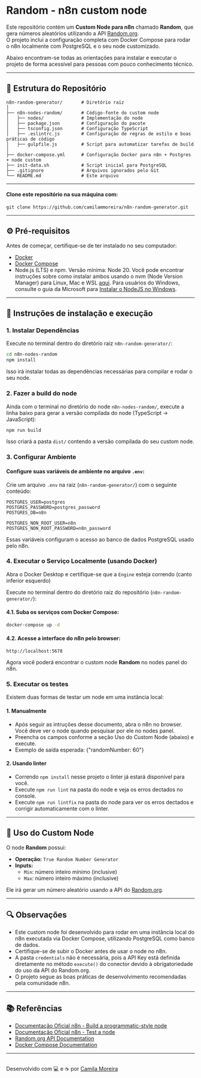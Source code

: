 # Random - n8n custom node

Este repositório contém um **Custom Node para n8n** chamado **Random**, que gera números aleatórios utilizando a API [Random.org](https://www.random.org/).  
O projeto inclui a configuração completa com Docker Compose para rodar o n8n localmente com PostgreSQL e o seu node customizado.

Abaixo encontram-se todas as orientações para instalar e executar o projeto de forma acessível para pessoas com pouco conhecimento técnico.

---

## 📂 Estrutura do Repositório

```
n8n-random-generator/       # Diretório raiz
│
├── n8n-nodes-random/       # Código-fonte do custom node
│   ├── nodes/              # Implementação do node
│   ├── package.json        # Configuração do pacote
│   ├── tsconfig.json       # Configuração TypeScript
│   ├── .eslintrc.js        # Configuração de regras de estilo e boas práticas de código
│   ├── gulpfile.js         # Script para automatizar tarefas de build
│
├── docker-compose.yml      # Configuração Docker para n8n + Postgres + node custom
├── init-data.sh            # Script inicial para PostgreSQL
├── .gitignore              # Arquivos ignorados pelo Git
└── README.md               # Este arquivo
```

---

#### Clone este repositório na sua máquina com:

```
git clone https://github.com/camilammoreira/n8n-random-generator.git
```

---

## ⚙ Pré-requisitos

Antes de começar, certifique-se de ter instalado no seu computador:

- [Docker](https://www.docker.com/get-started)
- [Docker Compose](https://docs.docker.com/compose/install/)
- Node.js (LTS) e npm. Versão mínima: Node 20. Você pode encontrar instruções sobre como instalar ambos usando o nvm (Node Version Manager) para Linux, Mac e WSL [aqui](https://github.com/nvm-sh/nvm). Para usuários do Windows, consulte o guia da Microsoft para [Instalar o NodeJS no Windows](https://docs.microsoft.com/en-us/windows/dev-environment/javascript/nodejs-on-windows).

---

## 📖 Instruções de instalação e execução

### 1. Instalar Dependências

Execute no terminal dentro do diretório raiz `n8n-random-generator/`:

```bash
cd n8n-nodes-random
npm install
```

Isso irá instalar todas as dependências necessárias para compilar e rodar o seu node.

### 2. Fazer a build do node

Ainda com o terminal no diretório do node `n8n-nodes-random/`, execute a linha baixo para gerar a versão compilada do node (TypeScript → JavaScript):

```bash
npm run build
```

Isso criará a pasta `dist/` contendo a versão compilada do seu custom node.

### 3. Configurar Ambiente

#### Configure suas variáveis de ambiente no arquivo `.env`:

Crie um arquivo `.env` na raiz (`n8n-random-generator/`) com o seguinte conteúdo:

```env
POSTGRES_USER=postgres
POSTGRES_PASSWORD=postgres_password
POSTGRES_DB=n8n

POSTGRES_NON_ROOT_USER=n8n
POSTGRES_NON_ROOT_PASSWORD=n8n_password
```

Essas variáveis configuram o acesso ao banco de dados PostgreSQL usado pelo n8n.

### 4. Executar o Serviço Localmente (usando Docker)

Abra o Docker Desktop e certifique-se que a `Engine` esteja correndo (canto inferior esquerdo)

Execute no terminal dentro do diretório raiz do repositório (`n8n-random-generator/`):

#### 4.1. Suba os serviços com Docker Compose:

```bash
docker-compose up -d
```

#### 4.2. Acesse a interface do n8n pelo browser:

```
http://localhost:5678
```

Agora você poderá encontrar o custom node **Random** no nodes panel do n8n.

### 5. Executar os testes

Existem duas formas de testar um node em uma instância local:

#### 1. Manualmente

- Após seguir as intruções desse documento, abra o n8n no browser. Você deve ver o node quando pesquisar por ele no nodes panel.
- Preencha os campos conforme a seção Uso do Custom Node (abaixo) e execute.
- Exemplo de saída esperada: {"randomNumber: 60"}

#### 2. Usando linter

- Correndo `npm install` nesse projeto o linter já estará disponível para você.
- Execute `npm run lint` na pasta do node e veja os erros dectados no console.
- Execute `npm run lintfix` na pasta do node para ver os erros dectados e corrigir automaticamente com o linter.

---

## 📝 Uso do Custom Node

O node **Random** possui:

- **Operação:** `True Random Number Generator`
- **Inputs:**
  - `Min`: número inteiro mínimo (inclusive)
  - `Max`: número inteiro máximo (inclusive)

Ele irá gerar um número aleatório usando a API do [Random.org](https://www.random.org).

---

## 🔍 Observações

- Este custom node foi desenvolvido para rodar em uma instância local do n8n executada via Docker Compose, utilizando PostgreSQL como banco de dados.
- Certifique-se de subir o Docker antes de usar o node no n8n.
- A pasta `credentials` não é necessária, pois a API Key está definida diretamente no método `execute()` do conector devido à obrigatoriedade do uso da API do Random.org.
- O projeto segue as boas práticas de desenvolvimento recomendadas pela comunidade n8n.

---

## 📚 Referências

- [Documentação Oficial n8n - Build a programmatic-style node](https://docs.n8n.io/integrations/creating-nodes/build/programmatic-style-node/)
- [Documentação Oficial n8n - Test a node](https://docs.n8n.io/integrations/creating-nodes/test/)
- [Random.org API Documentation](https://www.random.org/clients/http/)
- [Docker Compose Documentation](https://docs.docker.com/compose/)

---

\
Desenvolvido com 💻 e ☕ por [Camila Moreira](https://www.linkedin.com/in/camilammoreira/)
